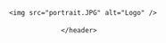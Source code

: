 <html lang="{{ site.lang | default: "en-US" }}">
  <head>
    <meta charset="UTF-8">
    <meta http-equiv="X-UA-Compatible" content="IE=edge">
  </head>
  
  <body>
    <div>
      <header>
        
        <img src="portrait.JPG" alt="Logo" />
        
      </header>
  </body>
</html>
